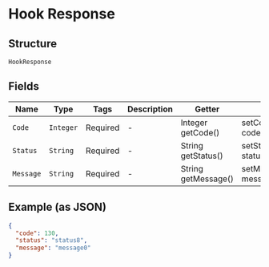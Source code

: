 
# Hook Response

## Structure

`HookResponse`

## Fields

| Name | Type | Tags | Description | Getter | Setter |
|  --- | --- | --- | --- | --- | --- |
| `Code` | `Integer` | Required | - | Integer getCode() | setCode(Integer code) |
| `Status` | `String` | Required | - | String getStatus() | setStatus(String status) |
| `Message` | `String` | Required | - | String getMessage() | setMessage(String message) |

## Example (as JSON)

```json
{
  "code": 130,
  "status": "status8",
  "message": "message0"
}
```

